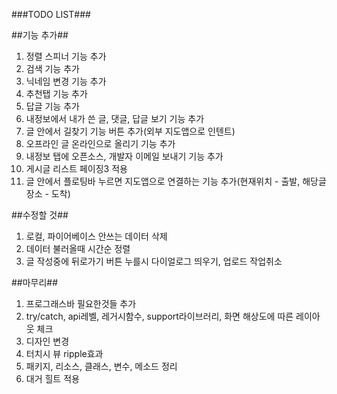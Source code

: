 
###TODO LIST###

##기능 추가##
1. 정렬 스피너 기능 추가
4. 검색 기능 추가
5. 닉네임 변경 기능 추가
8. 추천탭 기능 추가
9. 답글 기능 추가
10. 내정보에서 내가 쓴 글, 댓글, 답글 보기 기능 추가
11. 글 안에서 길찾기 기능 버튼 추가(외부 지도앱으로 인텐트)
12. 오프라인 글 온라인으로 올리기 기능 추가
13. 내정보 탭에 오픈소스, 개발자 이메일 보내기 기능 추가
14. 게시글 리스트 페이징3 적용
15. 글 안에서 플로팅바 누르면 지도앱으로 연결하는 기능 추가(현재위치 - 출발, 해당글 장소 - 도착)

##수정할 것##
1. 로컬, 파이어베이스 안쓰는 데이터 삭제
4. 데이터 불러올때 시간순 정렬
5. 글 작성중에 뒤로가기 버튼 누를시 다이얼로그 띄우기, 업로드 작업취소

##마무리##
1. 프로그래스바 필요한것들 추가
16. try/catch, api레벨, 레거시함수, support라이브러리, 화면 해상도에 따른 레이아웃 체크
17. 디자인 변경
18. 터치시 뷰 ripple효과
19. 패키지, 리소스, 클래스, 변수, 메소드 정리
20. 대거 힐트 적용